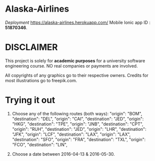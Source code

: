 # Alaska-Airlines

*Deployment*
https://alaska-airlines.herokuapp.com/
Mobile Ionic app ID : **51870346**.

# DISCLAIMER
This project is solely for **academic purposes** for a university software engineering course.
NO real companies or payments are involved.

All copyrights of any graphics go to their respective owners.
Credits for most illustrations go to freepik.com.

# Trying it out
1. Choose any of the following routes (both ways):
"origin": "BOM", "destination": "DEL",
"origin": "CAI", "destination": "JED",
"origin": "HKG", "destination": "TPE",
"origin": "JNB", "destination": "CPT",
"origin": "RUH", "destination": "JED",
"origin": "LHR", "destination": "JFK",
"origin": "LCF", "destination": "LAX",
"origin": "LAX", "destination": "SFO",
"origin": "FRA", "destination": "TXL",
"origin": "FCO", "destination": "LIN",

2. Choose a date between 2016-04-13 & 2016-05-30.

